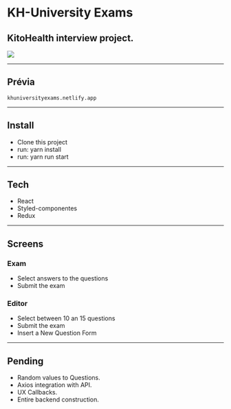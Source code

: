 # KH-University Exams

## KitoHealth interview project.


![](https://img.shields.io/badge/React-17.0.2-green.svg)

---



## Prévia

    khuniversityexams.netlify.app


---

## Install
* Clone this project
* run: yarn install
* run: yarn run start

---



## Tech
* React
* Styled-componentes
* Redux

---

## Screens
### Exam
* Select answers to the questions
* Submit the exam

### Editor
* Select between 10 an 15 questions
* Submit the exam
* Insert a New Question Form
---

## Pending
* Random values to Questions.
* Axios integration with API.
* UX Callbacks.
* Entire backend construction.